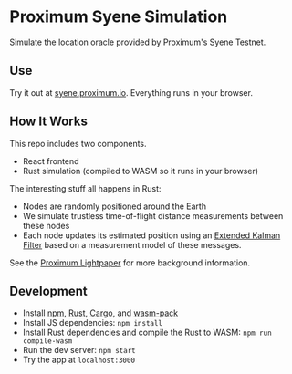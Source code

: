 # Proximum Syene Simulation
Simulate the location oracle provided by Proximum's Syene Testnet.

## Use
Try it out at [syene.proximum.io](https://syene.proximum.io). Everything runs in your browser.

## How It Works
This repo includes two components.
* React frontend
* Rust simulation (compiled to WASM so it runs in your browser)

The interesting stuff all happens in Rust:
* Nodes are randomly positioned around the Earth
* We simulate trustless time-of-flight distance measurements between these nodes
* Each node updates its estimated position using an [Extended Kalman Filter](https://en.wikipedia.org/wiki/Extended_Kalman_filter) based on a measurement model of these messages.

See the [Proximum Lightpaper](https://proximum.xyz/proximum-lightpaper.pdf) for more background information.

## Development
* Install [npm](https://docs.npmjs.com/downloading-and-installing-node-js-and-npm), [Rust](https://www.rust-lang.org/tools/install), [Cargo](https://doc.rust-lang.org/cargo/getting-started/installation.html), and [wasm-pack](https://rustwasm.github.io/wasm-pack/installer/)
* Install JS dependencies: `npm install`
* Install Rust dependencies and compile the Rust to WASM: `npm run compile-wasm`
* Run the dev server: `npm start`
* Try the app at `localhost:3000`


